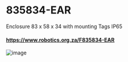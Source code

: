 # 835834-EAR
Enclosure 83 x 58 x 34 with mounting Tags IP65

#### https://www.robotics.org.za/F835834-EAR

![image](https://github.com/microrobotics/835834-EAR/assets/4562957/bf5ce131-923e-4059-a075-85ea7e28f922)

